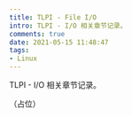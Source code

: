 ```yaml
---
title: TLPI - File I/O
intro: TLPI - I/O 相关章节记录。
comments: true
date: 2021-05-15 11:48:47
tags:
- Linux
---
```


TLPI - I/O 相关章节记录。

（占位）
